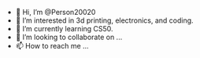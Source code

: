 - 👋 Hi, I’m @Person20020
- 👀 I’m interested in 3d printing, electronics, and coding.
- 🌱 I’m currently learning CS50.
- 💞️ I’m looking to collaborate on ...
- 📫 How to reach me ...

<!---
Person20020/Person20020 is a ✨ special ✨ repository because its `README.md` (this file) appears on your GitHub profile.
You can click the Preview link to take a look at your changes.
--->
